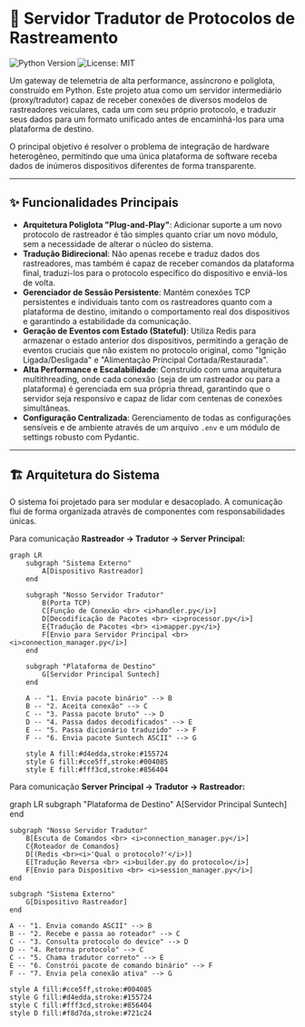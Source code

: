 # 🚀 Servidor Tradutor de Protocolos de Rastreamento

![Python Version](https://img.shields.io/badge/python-3.11+-blue.svg)
![License: MIT](https://img.shields.io/badge/License-MIT-yellow.svg)

Um gateway de telemetria de alta performance, assíncrono e poliglota, construído em Python. Este projeto atua como um servidor intermediário (proxy/tradutor) capaz de receber conexões de diversos modelos de rastreadores veiculares, cada um com seu próprio protocolo, e traduzir seus dados para um formato unificado antes de encaminhá-los para uma plataforma de destino.

O principal objetivo é resolver o problema de integração de hardware heterogêneo, permitindo que uma única plataforma de software receba dados de inúmeros dispositivos diferentes de forma transparente.

---

## ✨ Funcionalidades Principais

* **Arquitetura Poliglota "Plug-and-Play"**: Adicionar suporte a um novo protocolo de rastreador é tão simples quanto criar um novo módulo, sem a necessidade de alterar o núcleo do sistema.
* **Tradução Bidirecional**: Não apenas recebe e traduz dados dos rastreadores, mas também é capaz de receber comandos da plataforma final, traduzi-los para o protocolo específico do dispositivo e enviá-los de volta.
* **Gerenciador de Sessão Persistente**: Mantém conexões TCP persistentes e individuais tanto com os rastreadores quanto com a plataforma de destino, imitando o comportamento real dos dispositivos e garantindo a estabilidade da comunicação.
* **Geração de Eventos com Estado (Stateful)**: Utiliza Redis para armazenar o estado anterior dos dispositivos, permitindo a geração de eventos cruciais que não existem no protocolo original, como "Ignição Ligada/Desligada" e "Alimentação Principal Cortada/Restaurada".
* **Alta Performance e Escalabilidade**: Construído com uma arquitetura multithreading, onde cada conexão (seja de um rastreador ou para a plataforma) é gerenciada em sua própria thread, garantindo que o servidor seja responsivo e capaz de lidar com centenas de conexões simultâneas.
* **Configuração Centralizada**: Gerenciamento de todas as configurações sensíveis e de ambiente através de um arquivo `.env` e um módulo de settings robusto com Pydantic.

---

## 🏗️ Arquitetura do Sistema

O sistema foi projetado para ser modular e desacoplado. A comunicação flui de forma organizada através de componentes com responsabilidades únicas.


Para comunicação **Rastreador -> Tradutor -> Server Principal:**

```mermaid
graph LR
    subgraph "Sistema Externo"
        A[Dispositivo Rastreador]
    end

    subgraph "Nosso Servidor Tradutor"
        B(Porta TCP)
        C[Função de Conexão <br> <i>handler.py</i>]
        D[Decodificação de Pacotes <br> <i>processor.py</i>]
        E{Tradução de Pacotes <br> <i>mapper.py</i>}
        F[Envio para Servidor Principal <br> <i>connection_manager.py</i>]
    end

    subgraph "Plataforma de Destino"
        G[Servidor Principal Suntech]
    end

    A -- "1. Envia pacote binário" --> B
    B -- "2. Aceita conexão" --> C
    C -- "3. Passa pacote bruto" --> D
    D -- "4. Passa dados decodificados" --> E
    E -- "5. Passa dicionário traduzido" --> F
    F -- "6. Envia pacote Suntech ASCII" --> G

    style A fill:#d4edda,stroke:#155724
    style G fill:#cce5ff,stroke:#004085
    style E fill:#fff3cd,stroke:#856404
```


Para comunicação **Server Principal -> Tradutor -> Rastreador:**

graph LR
    subgraph "Plataforma de Destino"
        A[Servidor Principal Suntech]
    end

    subgraph "Nosso Servidor Tradutor"
        B[Escuta de Comandos <br> <i>connection_manager.py</i>]
        C{Roteador de Comandos}
        D[(Redis <br><i>'Qual o protocolo?'</i>)]
        E[Tradução Reversa <br> <i>builder.py do protocolo</i>]
        F[Envio para Dispositivo <br> <i>session_manager.py</i>]
    end

    subgraph "Sistema Externo"
        G[Dispositivo Rastreador]
    end

    A -- "1. Envia comando ASCII" --> B
    B -- "2. Recebe e passa ao roteador" --> C
    C -- "3. Consulta protocolo do device" --> D
    D -- "4. Retorna protocolo" --> C
    C -- "5. Chama tradutor correto" --> E
    E -- "6. Constrói pacote de comando binário" --> F
    F -- "7. Envia pela conexão ativa" --> G

    style A fill:#cce5ff,stroke:#004085
    style G fill:#d4edda,stroke:#155724
    style C fill:#fff3cd,stroke:#856404
    style D fill:#f8d7da,stroke:#721c24